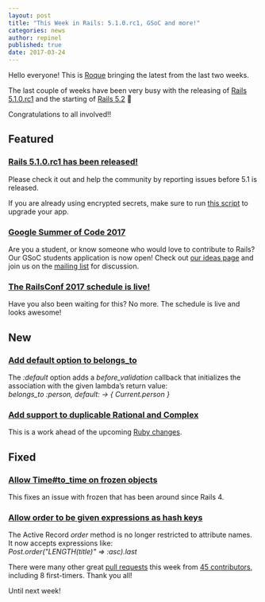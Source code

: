 ```yaml
---
layout: post
title: "This Week in Rails: 5.1.0.rc1, GSoC and more!"
categories: news
author: repinel
published: true
date: 2017-03-24
---
```


Hello everyone! This is [Roque](https://twitter.com/repinel) bringing the latest from the last two weeks.  
  
The last couple of weeks have been very busy with the releasing of [Rails 5.1.0.rc1](http://weblog.rubyonrails.org/2017/3/20/Rails-5-1-rc1/) and the starting of [Rails 5.2](https://github.com/rails/rails/commit/6c08d480f13d3332c878ca8a120a03fcd78f7ba2) 🎉  
  
Congratulations to all involved!!

## Featured

### [Rails 5.1.0.rc1 has been released!](http://weblog.rubyonrails.org/2017/3/20/Rails-5-1-rc1/)

Please check it out and help the community by reporting issues before 5.1 is released.  
  
If you are already using encrypted secrets, make sure to run [this script](https://gist.github.com/kaspth/bc37989c2f39a5642112f28b1d93f343) to upgrade your app.

### [Google Summer of Code 2017](http://weblog.rubyonrails.org/2017/3/22/google-summer-of-code-2017-application-period/)

Are you a student, or know someone who would love to contribute to Rails? Our GSoC students application is now open! Check out [our ideas page](https://github.com/railsgsoc/ideas/wiki/2017-Ideas) and join us on the [mailing list](https://groups.google.com/forum/#!forum/rubyonrails-gsoc) for discussion.

### [The RailsConf 2017 schedule is live!](http://railsconf.com/schedule)

Have you also been waiting for this? No more. The schedule is live and looks awesome!

## New

### [Add default option to belongs\_to](https://github.com/rails/rails/pull/28453)

The _:default_ option adds a _before\_validation_ callback that initializes the association with the given lambda’s return value:  
_belongs\_to :person, default: -\> {​ Current.person }​_

### [Add support to duplicable Rational and Complex](https://github.com/rails/rails/pull/28544)

This is a work ahead of the upcoming [Ruby changes](https://github.com/ruby/ruby/commit/31ef3124a9db534abcc3e323f5d3cb696eda3bf5).

## Fixed

### [Allow Time#to\_time on frozen objects](https://github.com/rails/rails/pull/28147)

This fixes an issue with frozen that has been around since Rails 4.

### [Allow order to be given expressions as hash keys](https://github.com/rails/rails/pull/28191)

The Active Record _order_ method is no longer restricted to attribute names. It now accepts expressions like:  
_Post.order("LENGTH(title)" =\> :asc).last_

There were many other great [pull requests](https://github.com/rails/rails/compare/master@%7B2017-03-12%7D...@%7B2017-03-24%7D) this week from [45 contributors](http://contributors.rubyonrails.org/contributors/in-time-window/20170312-20170324), including 8 first-timers. Thank you all!

Until next week!

